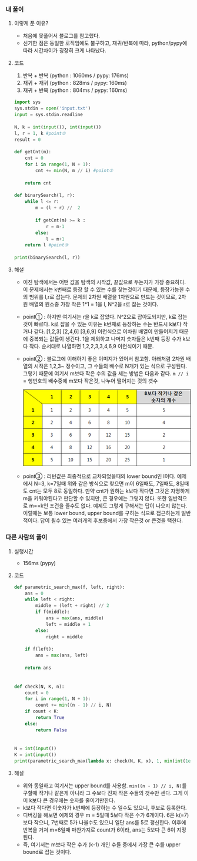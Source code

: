 ### 내 풀이

1. 이렇게 푼 이유?

   - 처음에 못풀어서 블로그를 참고했다.
   - 신기한 점은 동일한 로직임에도 불구하고, 재귀/반복에 따라, python/pypy에 따라 시간차이가 굉장히 크게 나타났다.

2. 코드

   1. 반복 + 반복 (python : 1060ms / pypy: 176ms)
   2. 재귀 + 재귀 (python : 828ms / pypy: 160ms)
   3. 재귀 + 반복 (python : 804ms / pypy: 160ms)

   ```python
   import sys
   sys.stdin = open('input.txt')
   input = sys.stdin.readline
   
   N, k = int(input()), int(input())
   l, r = 1, k #point①
   result = 0
   
   def getCnt(m):
       cnt = 0
       for i in range(1, N + 1):
           cnt += min(N, m // i) #point②
   
       return cnt
   
   def binarySearch(l, r):
       while l <= r:
           m = (l + r) //  2
   
           if getCnt(m) >= k :
               r = m-1
           else:
               l = m+1
       return l #point③
   
   print(binarySearch(l, r))
   ```

3. 해설

   - 이진 탐색에서는 어떤 값을 탐색의 시작값, 끝값으로 두는지가 가장 중요하다. 이 문제에서는 k번째로 등장 할 수 있는 수를 찾는것이기 때문에, 등장가능한 수의 범위를 l,r로 잡는다. 문제의 2차원 배열을 1차원으로 만드는 것이므로, 2차원 배열의 원소중 가장 작은 1*1 = 1을 l, N^2을 r로 잡는 것이다.

   - point① : 하지만 여기서는 r을 k로 잡았다. N^2으로 잡아도되지만, k로 잡는 것이 빠르다. k로 잡을 수 있는 이유는 k번째로 등장하는 수는 반드시 k보다 작거나 같다. [1,2,3] [2,4,6] [3,6,9] 이런식으로 이차원 배열이 만들어지기 때문에 중복되는 값들이 생긴다. 1을 제외하고 나머지 숫자들은 k번째 등장 수가 k보다 작다. 순서대로 나열하면 1,2,2,3,3,4,6,9 이런식이기 때문.

   - point② : 블로그에 이해하기 좋은 이미지가 있어서 참고함. 아래처럼 2차원 배열의 시작은 1,2,3~ 정수이고, 그 수들의 배수로 N개가 있는 식으로 구성된다. 그렇기 때문에 여기서 m보다 작은 수의 값을 세는 방법은 다음과 같다. `m // i` =  행번호의 배수중에 m보다 작은것, 나누어 떨어지는 것의 갯수

     ![img](K번째수.assets/img.png)

   - point③ : 리턴값은 최종적으로 교차되었을때의 lower bound인 l이다. 예제에서 N=3, k=7일때 위와 같은 방식으로 찾으면 m이 6일때도, 7일때도, 8일때도 cnt는 모두 8로 동일하다. 만약 cnt가 원하는 k보다 작다면 그것은 자명하게 m을 키워야된다고 판단할 수 있지만, 큰 경우에는 그렇지 않다. 또한 일반적으로 m==k인 조건을 줄수도 없다. 예제도 그렇게 구해서는 답이 나오지 않는다. 이럴때는 보통 lower bound, upper bound를 구하는 식으로 접근하는게 일반적이다. 답이 될수 있는 여러개의 후보중에서 가장 작은것 or 큰것을 택한다.





### 다른 사람의 풀이

1. 실행시간

   - 156ms (pypy)

2. 코드

   ```python
   def parametric_search_max(f, left, right):
       ans = 0
       while left < right:
           middle = (left + right) // 2
           if f(middle):
               ans = max(ans, middle)
               left = middle + 1
           else:
               right = middle
   
       if f(left):
           ans = max(ans, left)
   
       return ans
   
   
   def check(N, K, n):
       count = 0
       for i in range(1, N + 1):
           count += min((n - 1) // i, N)
       if count < K:
           return True
       else:
           return False
   
   
   N = int(input())
   K = int(input())
   print(parametric_search_max(lambda x: check(N, K, x), 1, min(int(1e9), N*N)))
   ```
   
3. 해설

   - 위와 동일하고 여기서는 upper bound를 사용함. `min((n - 1) // i, N)`를 구할때 작거나 같은게 아니라 그 수보다 진짜 작은 수들의 갯수만 센다. 그게 이미 k보다 큰 경우에는 숫자를 줄이기만한다.
   - k보다 작다면 이숫자가 k번째에 등장하는 수 일수도 있으니, 후보로 등록한다.
   - 디버깅을 해보면 예제의 경우 m = 5일때 5보다 작은 수가 6개이다. 6은 k(=7)보다 작으니, 7번째로 5가 나올수도 있으니 일단 ans를 5로 갱신한다. 이후에 반복을 거쳐 m=6일때 마찬가지로 count가 6이라, ans는 5보다 큰 6이 지정된다.
   - 즉, 여기서는 m보다 작은 수가 (k-1) 개인 수들 중에서 가장 큰 수를 upper bound로 잡는 것이다.